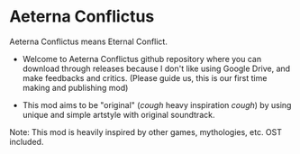 # Aeterna Conflictus
Aeterna Conflictus means Eternal Conflict.
- Welcome to Aeterna Conflictus github repository where you can download through releases because I don't like using Google Drive, and make feedbacks and critics. (Please guide us, this is our first time making and publishing mod)

- This mod aims to be "original" (*cough* heavy inspiration *cough*) by using unique and simple artstyle with original soundtrack.

Note: This mod is heavily inspired by other games, mythologies, etc. OST included.
